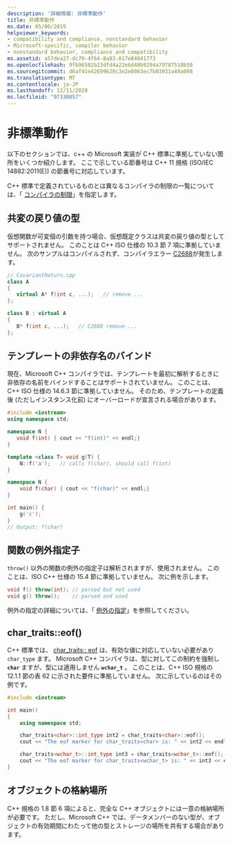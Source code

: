 ```yaml
---
description: '詳細情報: 非標準動作'
title: 非標準動作
ms.date: 05/06/2019
helpviewer_keywords:
- compatibility and compliance, nonstandard behavior
- Microsoft-specific, compiler behavior
- nonstandard behavior, compliance and compatibility
ms.assetid: a57dea27-dc79-4f64-8a83-017e84841773
ms.openlocfilehash: 9f696582b23dfd4a22e6d48b9294a79787518b50
ms.sourcegitcommit: d6af41e42699628c3e2e6063ec7b03931a49a098
ms.translationtype: MT
ms.contentlocale: ja-JP
ms.lasthandoff: 12/11/2020
ms.locfileid: "97330857"
---
```

# <a name="nonstandard-behavior"></a>非標準動作

以下のセクションでは、c++ の Microsoft 実装が C++ 標準に準拠していない箇所をいくつか紹介します。 ここで示している節番号は C++ 11 規格 (ISO/IEC 14882:2011(E)) の節番号に対応しています。

C++ 標準で定義されているものとは異なるコンパイラの制限の一覧については、「 [コンパイラの制限](../cpp/compiler-limits.md)」を指定します。

## <a name="covariant-return-types"></a>共変の戻り値の型

仮想関数が可変個の引数を持つ場合、仮想既定クラスは共変の戻り値の型としてサポートされません。 このことは C++ ISO 仕様の 10.3 節 7 項に準拠していません。 次のサンプルはコンパイルされず、コンパイラエラー [C2688](../error-messages/compiler-errors-2/compiler-error-c2688.md)が発生します。

```cpp
// CovariantReturn.cpp
class A
{
   virtual A* f(int c, ...);   // remove ...
};

class B : virtual A
{
   B* f(int c, ...);   // C2688 remove ...
};
```

## <a name="binding-nondependent-names-in-templates"></a>テンプレートの非依存名のバインド

現在、Microsoft C++ コンパイラでは、テンプレートを最初に解析するときに非依存の名前をバインドすることはサポートされていません。 このことは、C++ ISO 仕様の 14.6.3 節に準拠していません。 そのため、テンプレートの定義後 (ただしインスタンス化前) にオーバーロードが宣言される場合があります。

```cpp
#include <iostream>
using namespace std;

namespace N {
   void f(int) { cout << "f(int)" << endl;}
}

template <class T> void g(T) {
    N::f('a');   // calls f(char), should call f(int)
}

namespace N {
    void f(char) { cout << "f(char)" << endl;}
}

int main() {
    g('c');
}
// Output: f(char)
```

## <a name="function-exception-specifiers"></a>関数の例外指定子

`throw()` 以外の関数の例外の指定子は解析されますが、使用されません。 このことは、ISO C++ 仕様の 15.4 節に準拠していません。 次に例を示します。

```cpp
void f() throw(int); // parsed but not used
void g() throw();    // parsed and used
```

例外の指定の詳細については、「 [例外の指定](../cpp/exception-specifications-throw-cpp.md)」を参照してください。

## <a name="char_traitseof"></a>char_traits::eof()

C++ 標準では、 [char_traits:: eof](../standard-library/char-traits-struct.md#eof) は、有効な値に対応していない必要があり `char_type` ます。 Microsoft C++ コンパイラは、型に対してこの制約を強制し **`char`** ますが、型には適用しません **`wchar_t`** 。 このことは、C++ ISO 規格の 12.1.1 節の表 62 に示された要件に準拠していません。 次に示しているのはその例です。

```cpp
#include <iostream>

int main()
{
    using namespace std;

    char_traits<char>::int_type int2 = char_traits<char>::eof();
    cout << "The eof marker for char_traits<char> is: " << int2 << endl;

    char_traits<wchar_t>::int_type int3 = char_traits<wchar_t>::eof();
    cout << "The eof marker for char_traits<wchar_t> is: " << int3 << endl;
}
```

## <a name="storage-location-of-objects"></a>オブジェクトの格納場所

C++ 規格の 1.8 節 6 項によると、完全な C++ オブジェクトには一意の格納場所が必要です。 ただし、Microsoft C++ では、データメンバーのない型が、オブジェクトの有効期間にわたって他の型とストレージの場所を共有する場合があります。
